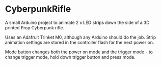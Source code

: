 # CyberpunkRifle
A small Arduino project to animate 2 x LED strips down the side of a 3D printed Prop Cyberpunk rifle.

Uses an Adafruit Trinket M0, although any Arduino should do the job.  Strip animation settings are stored in the controller flash for the next power on.

Mode button changes both the power on mode and the trigger mode - to change trigger mode, hold down trigger button and press mode.
